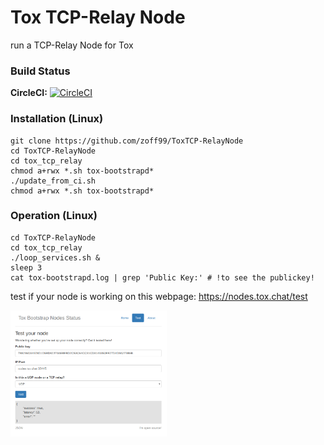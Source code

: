 # Tox TCP-Relay Node

run a TCP-Relay Node for Tox

### Build Status

**CircleCI:** [![CircleCI](https://circleci.com/gh/zoff99/ToxTCP-RelayNode/tree/master.png?style=badge)](https://circleci.com/gh/zoff99/ToxTCP-RelayNode)

### Installation (Linux)
```
git clone https://github.com/zoff99/ToxTCP-RelayNode
cd ToxTCP-RelayNode
cd tox_tcp_relay
chmod a+rwx *.sh tox-bootstrapd*
./update_from_ci.sh
chmod a+rwx *.sh tox-bootstrapd*
```

### Operation (Linux)
```
cd ToxTCP-RelayNode
cd tox_tcp_relay
./loop_services.sh &
sleep 3
cat tox-bootstrapd.log | grep 'Public Key:' # !to see the publickey!
```



test if your node is working on this webpage:
https://nodes.tox.chat/test

<img src="https://github.com/zoff99/ToxTCP-RelayNode/blob/master/toxstatus.png" width="250">
